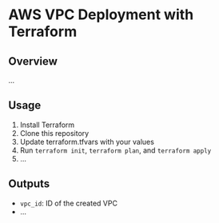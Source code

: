 # AWS VPC Deployment with Terraform

## Overview
...

## Usage
1. Install Terraform
2. Clone this repository
3. Update terraform.tfvars with your values
4. Run `terraform init`, `terraform plan`, and `terraform apply`
5. ...

## Outputs
- `vpc_id`: ID of the created VPC
- ...

